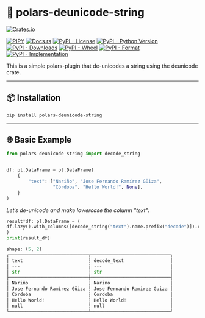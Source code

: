 # :crab: polars-deunicode-string

[![Crates.io](https://img.shields.io/crates/v/deunicode.svg)](https://crates.io/crates/deunicode)

[![PIPY](https://img.shields.io/pypi/v/polars-deunicode-string.svg)](https://pypi.org/project/polars-deunicode-string/)
[![Docs.rs](https://docs.rs/deunicode/badge.svg)](https://docs.rs/deunicode)
[![PyPI - License](https://img.shields.io/pypi/l/polars-deunicode-string)](https://pypi.org/project/polars-deunicode-string/)
[![PyPI - Python Version](https://img.shields.io/pypi/pyversions/polars-deunicode-string)](https://pypi.org/project/polars-deunicode-string/)
[![PyPI - Downloads](https://img.shields.io/pypi/dm/polars-deunicode-string)](https://pypi.org/project/polars-deunicode-string/)
[![PyPI - Wheel](https://img.shields.io/pypi/wheel/polars-deunicode-string)](https://pypi.org/project/polars-deunicode-string/)
[![PyPI - Format](https://img.shields.io/pypi/format/polars-deunicode-string)](https://pypi.org/project/polars-deunicode-string/)
[![PyPI - Implementation](https://img.shields.io/pypi/implementation/polars-deunicode-string)](https://pypi.org/project/polars-deunicode-string/)

This is a simple polars-plugin that de-unicodes a string using the deunicode crate.

---

## :package: Installation

```bash
pip install polars-deunicode-string
```

---

## :globe_with_meridians: Basic Example

```python
from polars-deunicode-string import decode_string


df: pl.DataFrame = pl.DataFrame(
    {
        "text": ["Nariño", "Jose Fernando Ramírez Güiza",
                 "Córdoba", "Hello World!", None],
    }
)

```

_Let´s de-unicode and make lowercase the column "text":_

```python
result*df: pl.DataFrame = (
df.lazy().with_columns([decode_string("text").name.prefix("decode")]).collect()
)
print(result_df)

shape: (5, 2)
┌─────────────────────────────┬─────────────────────────────┐
│ text                        ┆ decode_text                 │
│ ---                         ┆ ---                         │
│ str                         ┆ str                         │
╞═════════════════════════════╪═════════════════════════════╡
│ Nariño                      ┆ Narino                      │
│ Jose Fernando Ramírez Güiza ┆ Jose Fernando Ramirez Guiza │
│ Córdoba                     ┆ Cordoba                     │
│ Hello World!                ┆ Hello World!                │
│ null                        ┆ null                        │
└─────────────────────────────┴─────────────────────────────┘
```

